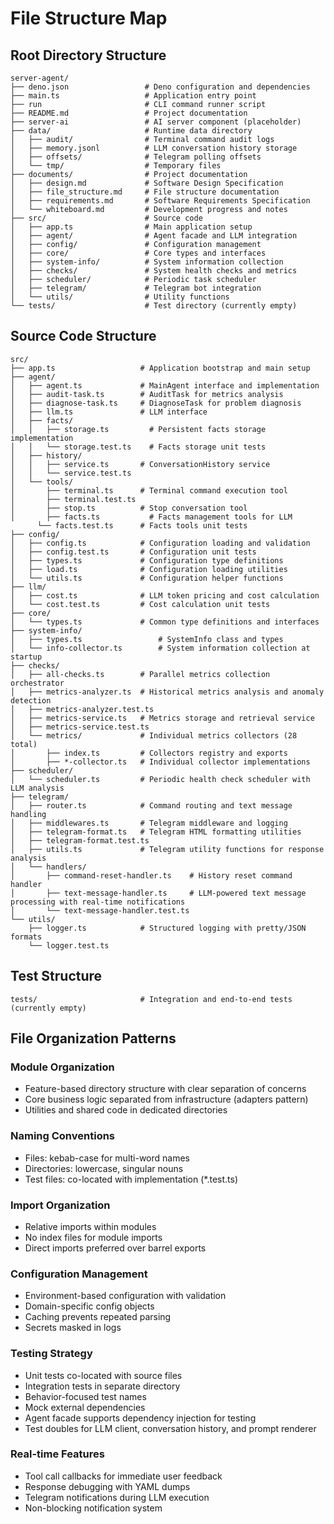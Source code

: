 # File Structure Map

## Root Directory Structure

```
server-agent/
├── deno.json                 # Deno configuration and dependencies
├── main.ts                   # Application entry point
├── run                       # CLI command runner script
├── README.md                 # Project documentation
├── server-ai                 # AI server component (placeholder)
├── data/                     # Runtime data directory
│   ├── audit/                # Terminal command audit logs
│   ├── memory.jsonl          # LLM conversation history storage
│   ├── offsets/              # Telegram polling offsets
│   └── tmp/                  # Temporary files
├── documents/                # Project documentation
│   ├── design.md             # Software Design Specification
│   ├── file_structure.md     # File structure documentation
│   ├── requirements.md       # Software Requirements Specification
│   └── whiteboard.md         # Development progress and notes
├── src/                      # Source code
│   ├── app.ts                # Main application setup
│   ├── agent/                # Agent facade and LLM integration
│   ├── config/               # Configuration management
│   ├── core/                 # Core types and interfaces
│   ├── system-info/          # System information collection
│   ├── checks/               # System health checks and metrics
│   ├── scheduler/            # Periodic task scheduler
│   ├── telegram/             # Telegram bot integration
│   └── utils/                # Utility functions
└── tests/                    # Test directory (currently empty)
```

## Source Code Structure

```
src/
├── app.ts                   # Application bootstrap and main setup
├── agent/
│   ├── agent.ts             # MainAgent interface and implementation
│   ├── audit-task.ts        # AuditTask for metrics analysis
│   ├── diagnose-task.ts     # DiagnoseTask for problem diagnosis
│   ├── llm.ts               # LLM interface
│   ├── facts/
│   │   ├── storage.ts         # Persistent facts storage implementation
│   │   └── storage.test.ts    # Facts storage unit tests
│   ├── history/
│   │   ├── service.ts       # ConversationHistory service
│   │   └── service.test.ts
│   └── tools/
│       ├── terminal.ts      # Terminal command execution tool
│       ├── terminal.test.ts
│       ├── stop.ts          # Stop conversation tool
│       ├── facts.ts           # Facts management tools for LLM
      └── facts.test.ts      # Facts tools unit tests
├── config/
│   ├── config.ts            # Configuration loading and validation
│   ├── config.test.ts       # Configuration unit tests
│   ├── types.ts             # Configuration type definitions
│   ├── load.ts              # Configuration loading utilities
│   └── utils.ts             # Configuration helper functions
├── llm/
│   ├── cost.ts              # LLM token pricing and cost calculation
│   └── cost.test.ts         # Cost calculation unit tests
├── core/
│   └── types.ts             # Common type definitions and interfaces
├── system-info/
│   ├── types.ts                 # SystemInfo class and types
│   └── info-collector.ts        # System information collection at startup
├── checks/
│   ├── all-checks.ts        # Parallel metrics collection orchestrator
│   ├── metrics-analyzer.ts  # Historical metrics analysis and anomaly detection
│   ├── metrics-analyzer.test.ts
│   ├── metrics-service.ts   # Metrics storage and retrieval service
│   ├── metrics-service.test.ts
│   └── metrics/             # Individual metrics collectors (28 total)
│       ├── index.ts         # Collectors registry and exports
│       ├── *-collector.ts   # Individual collector implementations
├── scheduler/
│   └── scheduler.ts         # Periodic health check scheduler with LLM analysis
├── telegram/
│   ├── router.ts            # Command routing and text message handling
│   ├── middlewares.ts       # Telegram middleware and logging
│   ├── telegram-format.ts   # Telegram HTML formatting utilities
│   ├── telegram-format.test.ts
│   ├── utils.ts             # Telegram utility functions for response analysis
│   └── handlers/
│       ├── command-reset-handler.ts    # History reset command handler
│       ├── text-message-handler.ts     # LLM-powered text message processing with real-time notifications
│       └── text-message-handler.test.ts
└── utils/
    ├── logger.ts            # Structured logging with pretty/JSON formats
    └── logger.test.ts
```

## Test Structure

```
tests/                       # Integration and end-to-end tests (currently empty)
```

## File Organization Patterns

### Module Organization

- Feature-based directory structure with clear separation of concerns
- Core business logic separated from infrastructure (adapters pattern)
- Utilities and shared code in dedicated directories

### Naming Conventions

- Files: kebab-case for multi-word names
- Directories: lowercase, singular nouns
- Test files: co-located with implementation (*.test.ts)

### Import Organization

- Relative imports within modules
- No index files for module imports
- Direct imports preferred over barrel exports

### Configuration Management

- Environment-based configuration with validation
- Domain-specific config objects
- Caching prevents repeated parsing
- Secrets masked in logs

### Testing Strategy

- Unit tests co-located with source files
- Integration tests in separate directory
- Behavior-focused test names
- Mock external dependencies
- Agent facade supports dependency injection for testing
- Test doubles for LLM client, conversation history, and prompt renderer

### Real-time Features

- Tool call callbacks for immediate user feedback
- Response debugging with YAML dumps
- Telegram notifications during LLM execution
- Non-blocking notification system
